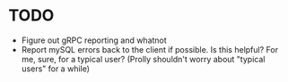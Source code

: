 # TODO

- Figure out gRPC reporting and whatnot
- Report mySQL errors back to the client if possible. Is this helpful?
  For me, sure, for a typical user? (Prolly shouldn't worry about
  "typical users" for a while)
